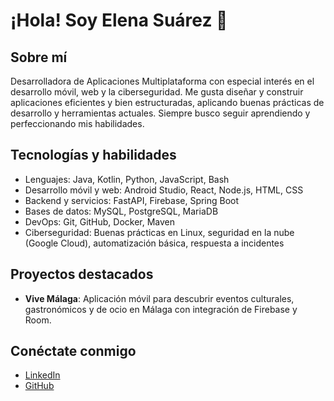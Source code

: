 # ¡Hola! Soy Elena Suárez 👋

## Sobre mí
Desarrolladora de Aplicaciones Multiplataforma con especial interés en el desarrollo móvil, web y la ciberseguridad. Me gusta diseñar y construir aplicaciones eficientes y bien estructuradas, aplicando buenas prácticas de desarrollo y herramientas actuales. Siempre busco seguir aprendiendo y perfeccionando mis habilidades.

## Tecnologías y habilidades
- Lenguajes: Java, Kotlin, Python, JavaScript, Bash  
- Desarrollo móvil y web: Android Studio, React, Node.js, HTML, CSS  
- Backend y servicios: FastAPI, Firebase, Spring Boot  
- Bases de datos: MySQL, PostgreSQL, MariaDB  
- DevOps: Git, GitHub, Docker, Maven  
- Ciberseguridad: Buenas prácticas en Linux, seguridad en la nube (Google Cloud), automatización básica, respuesta a incidentes

## Proyectos destacados
- **Vive Málaga**: Aplicación móvil para descubrir eventos culturales, gastronómicos y de ocio en Málaga con integración de Firebase y Room.  

## Conéctate conmigo
- [LinkedIn](https://linkedin.com/in/elena-suarez-dev)  
- [GitHub](https://github.com/elenasuase)  
